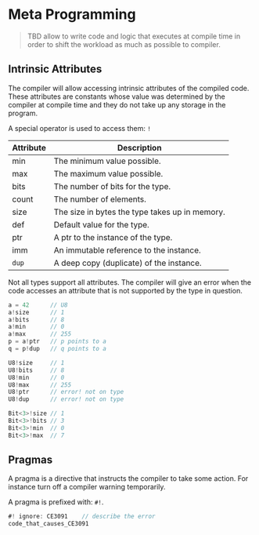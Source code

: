 # Meta Programming

> TBD allow to write code and logic that executes at compile time in order to shift the workload as much as possible to compiler.

## Intrinsic Attributes

The compiler will allow accessing intrinsic attributes of the compiled code. These attributes are constants whose value was determined by the compiler at compile time and they do not take up any storage in the program.

A special operator is used to access them: `!`

| Attribute | Description
|----|-----
| min | The minimum value possible.
| max | The maximum value possible.
| bits | The number of bits for the type.
| count | The number of elements.
| size | The size in bytes the type takes up in memory.
| def | Default value for the type.
| ptr | A ptr to the instance of the type.
| imm | An immutable reference to the instance.
| `dup` | A deep copy (duplicate) of the instance.

Not all types support all attributes. The compiler will give an error when the code accesses an attribute that is not supported by the type in question.

```C#
a = 42      // U8
a!size      // 1
a!bits      // 8
a!min       // 0
a!max       // 255
p = a!ptr   // p points to a
q = p!dup   // q points to a

U8!size     // 1
U8!bits     // 8
U8!min      // 0
U8!max      // 255
U8!ptr      // error! not on type
U8!dup      // error! not on type

Bit<3>!size // 1
Bit<3>!bits // 3
Bit<3>!min  // 0
Bit<3>!max  // 7
```

## Pragmas

A pragma is a directive that instructs the compiler to take some action.
For instance turn off a compiler warning temporarily.

A pragma is prefixed with: `#!`.

```C#
#! ignore: CE3091    // describe the error
code_that_causes_CE3091
```
